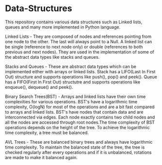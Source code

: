 # Data-Structures
This repository contains various data structures such as Linked lists, queues and many more implemented in Python language.

Linked Lists - They are composed of nodes and references pointing from one node to the other. The last will always point to a Null. A linked list can be single (reference to next node only) or double (references to both previous and next nodes). They are used in the implementation of some of the abstract data types like stacks and queues. 

Stacks and Queues - These are abstract data types which can be implemented either with arrays or linked lists. 
Stack has a LIFO(Last In First Out) structure and supports operations like push(), pop() and peek().
Queue has a FIFO(First In First Out) structutre and supports operations like enqueue(), dequeue() and peek().

Binary Search Trees(BST) - Arrays and linked lists have their own time complexities for various operations. BST's have a logarithmic time complexity, O(logN) for most of the operations and are a bit fast compared to arrays and linked lists. BST's have nodes that contain data and are interconnected via edges. Each node exactly contains two child nodes and all the nodes are accessed through root nodes.The time complexity of BST operations depends on the height of the tree. To achieve the logarithmic time complexity, a tree must be balanced. 

AVL Trees - These are balanced binary trees and always have logarithmic time complexity. To maintain the balanced state of the tree, the tree is checked regularly after every operations and if it is unbalanced, rotations are made to make it balanced again.

